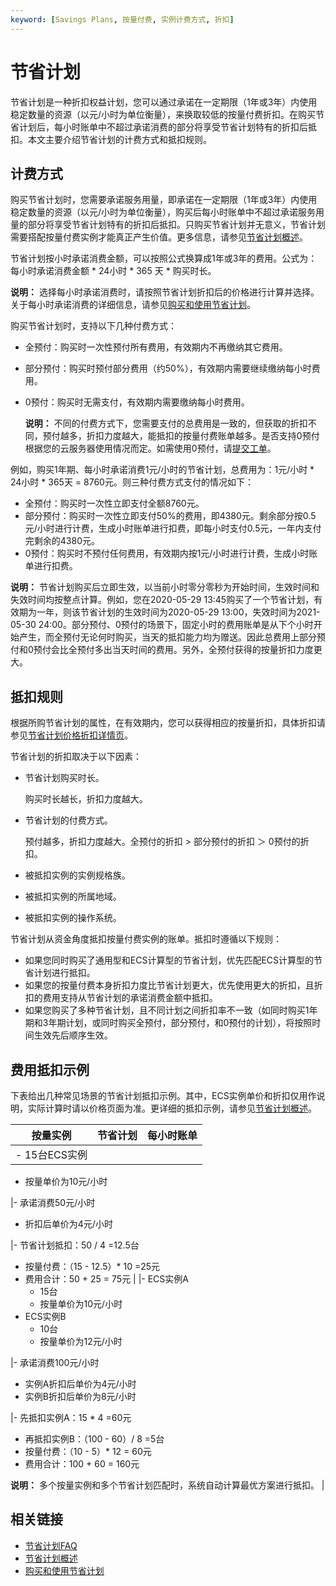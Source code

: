 ```yaml
---
keyword: [Savings Plans, 按量付费, 实例计费方式, 折扣]
---
```


# 节省计划

节省计划是一种折扣权益计划，您可以通过承诺在一定期限（1年或3年）内使用稳定数量的资源（以元/小时为单位衡量），来换取较低的按量付费折扣。在购买节省计划后，每小时账单中不超过承诺消费的部分将享受节省计划特有的折扣后抵扣。本文主要介绍节省计划的计费方式和抵扣规则。

## 计费方式

购买节省计划时，您需要承诺服务用量，即承诺在一定期限（1年或3年）内使用稳定数量的资源（以元/小时为单位衡量），购买后每小时账单中不超过承诺服务用量的部分将享受节省计划特有的折扣后抵扣。只购买节省计划并无意义，节省计划需要搭配按量付费实例才能真正产生价值。更多信息，请参见[节省计划概述](/cn.zh-CN/实例/选择实例购买方式/节省计划/节省计划概述.md)。

节省计划按小时承诺消费金额，可以按照公式换算成1年或3年的费用。公式为：每小时承诺消费金额 \* 24小时 \* 365 天 \* 购买时长。

**说明：** 选择每小时承诺消费时，请按照节省计划折扣后的价格进行计算并选择。关于每小时承诺消费的详细信息，请参见[购买和使用节省计划](/cn.zh-CN/实例/选择实例购买方式/节省计划/购买和使用节省计划.md)。

购买节省计划时，支持以下几种付费方式：

-   全预付：购买时一次性预付所有费用，有效期内不再缴纳其它费用。
-   部分预付：购买时预付部分费用（约50%），有效期内需要继续缴纳每小时费用。
-   0预付：购买时无需支付，有效期内需要缴纳每小时费用。

    **说明：** 不同的付费方式下，您需要支付的总费用是一致的，但获取的折扣不同，预付越多，折扣力度越大，能抵扣的按量付费账单越多。是否支持0预付根据您的云服务器使用情况而定。如需使用0预付，请[提交工单](https://selfservice.console.aliyun.com/ticket/createIndex)。


例如，购买1年期、每小时承诺消费1元/小时的节省计划，总费用为：1元/小时 \* 24小时 \* 365天 = 8760元。则三种付费方式支付的情况如下：

-   全预付：购买时一次性立即支付全额8760元。
-   部分预付：购买时一次性立即支付50%的费用，即4380元。剩余部分按0.5元/小时进行计费，生成小时账单进行扣费，即每小时支付0.5元，一年内支付完剩余的4380元。
-   0预付：购买时不预付任何费用，有效期内按1元/小时进行计费，生成小时账单进行扣费。

**说明：** 节省计划购买后立即生效，以当前小时零分零秒为开始时间，生效时间和失效时间均按整点计算。例如，您在2020-05-29 13:45购买了一个节省计划，有效期为一年，则该节省计划的生效时间为2020-05-29 13:00，失效时间为2021-05-30 24:00。部分预付、0预付的场景下，固定小时的费用账单是从下个小时开始产生，而全预付无论何时购买，当天的抵扣能力均为赠送。因此总费用上部分预付和0预付会比全预付多出当天时间的费用。另外，全预付获得的按量折扣力度更大。

## 抵扣规则

根据所购节省计划的属性，在有效期内，您可以获得相应的按量折扣，具体折扣请参见[节省计划价格折扣详情页](https://usercenter2.aliyun.com/resource/spn/price)。

节省计划的折扣取决于以下因素：

-   节省计划购买时长。

    购买时长越长，折扣力度越大。

-   节省计划的付费方式。

    预付越多，折扣力度越大。全预付的折扣 \> 部分预付的折扣 ＞ 0预付的折扣。

-   被抵扣实例的实例规格族。
-   被抵扣实例的所属地域。
-   被抵扣实例的操作系统。

节省计划从资金角度抵扣按量付费实例的账单。抵扣时遵循以下规则：

-   如果您同时购买了通用型和ECS计算型的节省计划，优先匹配ECS计算型的节省计划进行抵扣。
-   如果您的按量付费本身折扣力度比节省计划更大，优先使用更大的折扣，且折扣的费用支持从节省计划的承诺消费金额中抵扣。
-   如果您购买了多种节省计划，且不同计划之间折扣率不一致（如同时购买1年期和3年期计划，或同时购买全预付，部分预付，和0预付的计划），将按照时间生效先后顺序生效。

## 费用抵扣示例

下表给出几种常见场景的节省计划抵扣示例。其中，ECS实例单价和折扣仅用作说明，实际计算时请以价格页面为准。更详细的抵扣示例，请参见[节省计划概述](/cn.zh-CN/实例/选择实例购买方式/节省计划/节省计划概述.md)。

|按量实例|节省计划|每小时账单|
|----|----|-----|
|-   15台ECS实例
-   按量单价为10元/小时

|-   承诺消费50元/小时
-   折扣后单价为4元/小时

|-   节省计划抵扣：50 / 4 =12.5台
-   按量付费：（15 - 12.5）\* 10 =25元
-   费用合计：50 + 25 = 75元 |
|-   ECS实例A
    -   15台
    -   按量单价为10元/小时
-   ECS实例B
    -   10台
    -   按量单价为12元/小时

|-   承诺消费100元/小时
-   实例A折扣后单价为4元/小时
-   实例B折扣后单价为8元/小时

|-   先抵扣实例A：15 \* 4 =60元
-   再抵扣实例B：（100 - 60）/ 8 =5台
-   按量付费：（10 - 5）\* 12 = 60元
-   费用合计：100 + 60 = 160元

**说明：** 多个按量实例和多个节省计划匹配时，系统自动计算最优方案进行抵扣。 |

## 相关链接

-   [节省计划FAQ](/cn.zh-CN/产品定价/计费FAQ.md)
-   [节省计划概述](/cn.zh-CN/实例/选择实例购买方式/节省计划/节省计划概述.md)
-   [购买和使用节省计划](/cn.zh-CN/实例/选择实例购买方式/节省计划/购买和使用节省计划.md)

